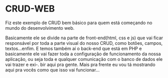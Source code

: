 # CRUD-WEB
Fiz este exemplo de CRUD bem básico para quem  está começando no mundo do desenvolvimento web.

Basicamente ele se divide na parte de front-end(html, css e js) que vai ficar responsável por toda a parte visual do nosso CRUD,
como botões, campos, textos...enfim. E temos também aí o back-end que está em PHP e basicamente ele vai fazer toda a configuração
de funcionamento da nossa aplicação, ou seja toda e qualquer comunicação com o banco de dados ele vai trazer e exi-.
bir aqui pra gente. Mais pra frente eu vou tá mostrando aqui pra vocês como que isso vai funcionar...
